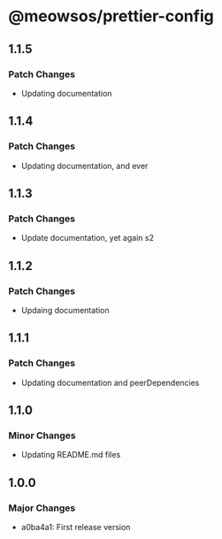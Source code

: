 # @meowsos/prettier-config

## 1.1.5

### Patch Changes

- Updating documentation

## 1.1.4

### Patch Changes

- Updating documentation, and ever

## 1.1.3

### Patch Changes

- Update documentation, yet again s2

## 1.1.2

### Patch Changes

- Updaing documentation

## 1.1.1

### Patch Changes

- Updating documentation and peerDependencies

## 1.1.0

### Minor Changes

- Updating README.md files

## 1.0.0

### Major Changes

- a0ba4a1: First release version

